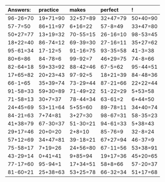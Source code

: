 | Answers: | practice | makes | perfect | ! |
| :--- | :--- | :--- | :--- | :--- |
| 96-26=70 | 19+71=90 | 32+57=89 | 32+47=79 | 50+40=90 | 
| 57-7=50 | 86+11=97 | 6+16=22 | 57-8=49 | 33+47=80 | 
| 50+27=77 | 13+19=32 | 70-55=15 | 26-16=10 | 98-53=45 | 
| 18+22=40 | 86-74=12 | 69-39=30 | 27-16=11 | 35+27=62 | 
| 95-61=34 | 17-12=5 | 91-16=75 | 93-35=58 | 41-3=38 | 
| 80+6=86 | 84-78=6 | 99-92=7 | 46+29=75 | 74-8=66 | 
| 82-64=18 | 59+33=92 | 88-42=46 | 67-5=62 | 95-44=51 | 
| 17+65=82 | 20+23=43 | 97-92=5 | 18+21=39 | 84-48=36 | 
| 66-1=65 | 35+39=74 | 73-29=44 | 87-21=66 | 22+22=44 | 
| 91-58=33 | 59+30=89 | 71-49=22 | 51-22=29 | 5+53=58 | 
| 71-58=13 | 30+7=37 | 78-44=34 | 63-61=2 | 6+44=50 | 
| 24+45=69 | 53+11=64 | 5+55=60 | 89-78=11 | 34+40=74 | 
| 84-21=63 | 7+74=81 | 3+27=30 | 98-67=31 | 58-35=23 | 
| 41+38=79 | 67-30=37 | 51-30=21 | 94-61=33 | 5+38=43 | 
| 29+17=46 | 20+0=20 | 2+8=10 | 85-76=9 | 32-8=24 | 
| 57+12=69 | 34+47=81 | 39-18=21 | 67+27=94 | 46-37=9 | 
| 75-58=17 | 7+19=26 | 24+56=80 | 67-11=56 | 53+38=91 | 
| 43-29=14 | 0+41=41 | 9+85=94 | 19+17=36 | 45+20=65 | 
| 77-17=60 | 95-94=1 | 17+34=51 | 58+8=66 | 57-20=37 | 
| 81-60=21 | 25+38=63 | 53+25=78 | 66-32=34 | 51+17=68 | 
